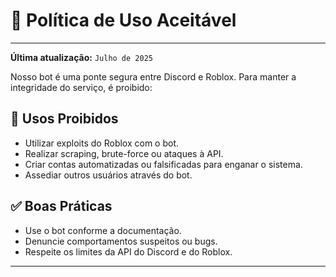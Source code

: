 # 📄 Política de Uso Aceitável

---

**Última atualização:** `Julho de 2025`

Nosso bot é uma ponte segura entre Discord e Roblox. Para manter a integridade do serviço, é proibido:

## 🚫 Usos Proibidos

- Utilizar exploits do Roblox com o bot.
- Realizar scraping, brute-force ou ataques à API.
- Criar contas automatizadas ou falsificadas para enganar o sistema.
- Assediar outros usuários através do bot.

## ✅ Boas Práticas

- Use o bot conforme a documentação.
- Denuncie comportamentos suspeitos ou bugs.
- Respeite os limites da API do Discord e do Roblox.

---